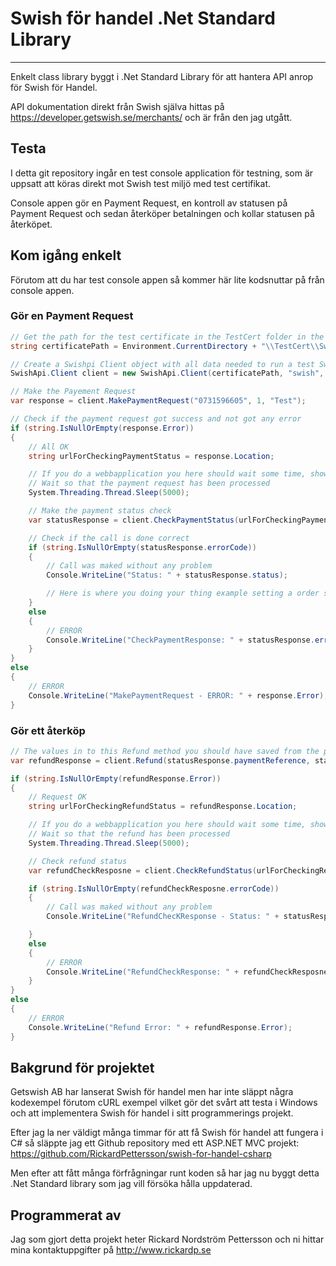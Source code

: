 # Swish för handel .Net Standard Library

---

Enkelt class library byggt i .Net Standard Library för att hantera API anrop för Swish för Handel.

API dokumentation direkt från Swish själva hittas på https://developer.getswish.se/merchants/ och är från den jag utgått.

## Testa

I detta git repository ingår en test console application för testning, som är uppsatt att köras direkt mot Swish test miljö med test certifikat.

Console appen gör en Payment Request, en kontroll av statusen på Payment Request och sedan återköper betalningen och kollar statusen på återköpet.

## Kom igång enkelt

Förutom att du har test console appen så kommer här lite kodsnuttar på från console appen.

### Gör en Payment Request

```C#
// Get the path for the test certificate in the TestCert folder in the console application folder, being always copy to the output folder
string certificatePath = Environment.CurrentDirectory + "\\TestCert\\Swish_Merchant_TestCertificate_1231181189.p12";

// Create a Swishpi Client object with all data needed to run a test Swish payment
SwishApi.Client client = new SwishApi.Client(certificatePath, "swish", "https://tabetaltmedswish.se/Test/Callback/");

// Make the Payement Request
var response = client.MakePaymentRequest("0731596605", 1, "Test");

// Check if the payment request got success and not got any error
if (string.IsNullOrEmpty(response.Error))
{
	// All OK
	string urlForCheckingPaymentStatus = response.Location;

	// If you do a webbapplication you here should wait some time, showing a "loading" view or something and try to do the payment status check as below, you maybe have some ajax request doing a call to a actionresult doing this code
	// Wait so that the payment request has been processed
	System.Threading.Thread.Sleep(5000);

	// Make the payment status check
	var statusResponse = client.CheckPaymentStatus(urlForCheckingPaymentStatus);

	// Check if the call is done correct
	if (string.IsNullOrEmpty(statusResponse.errorCode))
	{
		// Call was maked without any problem
		Console.WriteLine("Status: " + statusResponse.status);

		// Here is where you doing your thing example setting a order status to paid if statusResponse.status is PAID and save the value from statusResponse.paymentReference to be enable to do refunds
	}
	else
	{
		// ERROR
		Console.WriteLine("CheckPaymentResponse: " + statusResponse.errorCode + " - " + statusResponse.errorMessage);
	}
}
else
{
	// ERROR
	Console.WriteLine("MakePaymentRequest - ERROR: " + response.Error);
}
```


### Gör ett återköp

```C#
// The values in to this Refund method you should have saved from the payment, this code snippet using the value from the console code with response object
var refundResponse = client.Refund(statusResponse.paymentReference, statusResponse.amount, "Återköp");

if (string.IsNullOrEmpty(refundResponse.Error))
{
	// Request OK
	string urlForCheckingRefundStatus = refundResponse.Location;

	// If you do a webbapplication you here should wait some time, showing a "loading" view or something and try to do the refund status check as below, you maybe have some ajax request doing a call to a actionresult doing this code
	// Wait so that the refund has been processed
	System.Threading.Thread.Sleep(5000);

	// Check refund status
	var refundCheckResposne = client.CheckRefundStatus(urlForCheckingRefundStatus);

	if (string.IsNullOrEmpty(refundCheckResposne.errorCode))
	{
		// Call was maked without any problem
		Console.WriteLine("RefundChecKResponse - Status: " + statusResponse.status);

	}
	else
	{
		// ERROR
		Console.WriteLine("RefundCheckResponse: " + refundCheckResposne.errorCode + " - " + refundCheckResposne.errorMessage);
	}
}
else
{
	// ERROR
	Console.WriteLine("Refund Error: " + refundResponse.Error);
}
```

## Bakgrund för projektet

Getswish AB har lanserat Swish för handel men har inte släppt några kodexempel förutom cURL exempel vilket gör det svårt att testa i Windows och att implementera Swish för handel i sitt programmerings projekt.

Efter jag la ner väldigt många timmar för att få Swish för handel att fungera i C# så släppte jag ett Github repository med ett ASP.NET MVC projekt: https://github.com/RickardPettersson/swish-for-handel-csharp

Men efter att fått många förfrågningar runt koden så har jag nu byggt detta .Net Standard library som jag vill försöka hålla uppdaterad.

## Programmerat av

Jag som gjort detta projekt heter Rickard Nordström Pettersson och ni hittar mina kontaktuppgifter på http://www.rickardp.se